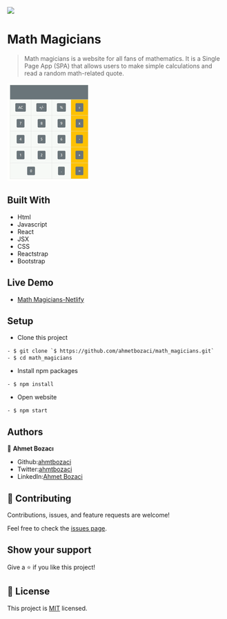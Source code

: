 ![](https://img.shields.io/badge/Microverse-blueviolet)

# Math Magicians
> Math magicians is a website for all fans of mathematics. It is a Single Page App (SPA) that allows users to make simple calculations and read a random math-related quote.

![image](image.gif)


## Built With
- Html
- Javascript
- React
- JSX
- CSS
- Reactstrap
- Bootstrap

## Live Demo

- [Math Magicians-Netlify](https://math-magicians-react.netlify.app/)

## Setup
- Clone this project
```
- $ git clone `$ https://github.com/ahmetbozaci/math_magicians.git`
- $ cd math_magicians
```
- Install npm packages
```
- $ npm install
```
- Open website
```
- $ npm start
```

## Authors

👤 **Ahmet Bozacı**
- Github:[ahmtbozaci](https://github.com/ahmetbozaci)
- Twitter:[ahmtbozaci](https://twitter.com/ahmtbozaci)
- LinkedIn:[Ahmet Bozaci](https://www.linkedin.com/in/ahmetbozaci/)

## 🤝 Contributing

Contributions, issues, and feature requests are welcome!

Feel free to check the [issues page](../../issues/).

## Show your support

Give a ⭐️ if you like this project!

## 📝 License

This project is [MIT](./LICENCE) licensed.

